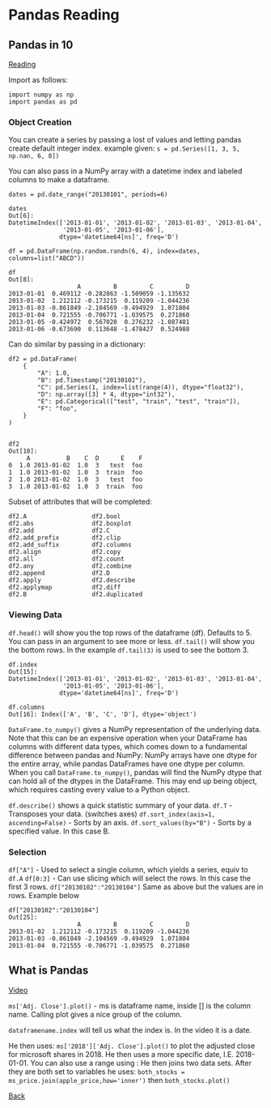 # Pandas Reading

## Pandas in 10

[Reading](https://pandas.pydata.org/pandas-docs/stable/user_guide/10min.html)

Import as follows:
```
import numpy as np
import pandas as pd
```

### Object Creation

You can create a series by passing a lost of values and letting pandas create default integer index.
example given: `s = pd.Series([1, 3, 5, np.nan, 6, 8])`

You can also pass in a NumPy array with a datetime index and labeled columns to make a dataframe.
```
dates = pd.date_range("20130101", periods=6)

dates
Out[6]: 
DatetimeIndex(['2013-01-01', '2013-01-02', '2013-01-03', '2013-01-04',
               '2013-01-05', '2013-01-06'],
              dtype='datetime64[ns]', freq='D')

df = pd.DataFrame(np.random.randn(6, 4), index=dates, columns=list("ABCD"))

df
Out[8]: 
                   A         B         C         D
2013-01-01  0.469112 -0.282863 -1.509059 -1.135632
2013-01-02  1.212112 -0.173215  0.119209 -1.044236
2013-01-03 -0.861849 -2.104569 -0.494929  1.071804
2013-01-04  0.721555 -0.706771 -1.039575  0.271860
2013-01-05 -0.424972  0.567020  0.276232 -1.087401
2013-01-06 -0.673690  0.113648 -1.478427  0.524988
```

Can do similar by passing in a dictionary:
```
df2 = pd.DataFrame(
    {
        "A": 1.0,
        "B": pd.Timestamp("20130102"),
        "C": pd.Series(1, index=list(range(4)), dtype="float32"),
        "D": np.array([3] * 4, dtype="int32"),
        "E": pd.Categorical(["test", "train", "test", "train"]),
        "F": "foo",
    }
)


df2
Out[10]: 
     A          B    C  D      E    F
0  1.0 2013-01-02  1.0  3   test  foo
1  1.0 2013-01-02  1.0  3  train  foo
2  1.0 2013-01-02  1.0  3   test  foo
3  1.0 2013-01-02  1.0  3  train  foo
```

Subset of attributes that will be completed:
```
df2.A                  df2.bool
df2.abs                df2.boxplot
df2.add                df2.C
df2.add_prefix         df2.clip
df2.add_suffix         df2.columns
df2.align              df2.copy
df2.all                df2.count
df2.any                df2.combine
df2.append             df2.D
df2.apply              df2.describe
df2.applymap           df2.diff
df2.B                  df2.duplicated
```

### Viewing Data

`df.head()` will show you the top rows of the dataframe (df). Defaults to 5. You can pass in an argument to see more or less.
`df.tail()` will show you the bottom rows. In the example `df.tail(3)` is used to see the bottom 3.

```
df.index
Out[15]: 
DatetimeIndex(['2013-01-01', '2013-01-02', '2013-01-03', '2013-01-04',
               '2013-01-05', '2013-01-06'],
              dtype='datetime64[ns]', freq='D')

df.columns
Out[16]: Index(['A', 'B', 'C', 'D'], dtype='object')
```

`DataFrame.to_numpy()` gives a NumPy representation of the underlying data. Note that this can be an expensive operation when your DataFrame has columns with different data types, which comes down to a fundamental difference between pandas and NumPy: NumPy arrays have one dtype for the entire array, while pandas DataFrames have one dtype per column. When you call `DataFrame.to_numpy()`, pandas will find the NumPy dtype that can hold all of the dtypes in the DataFrame. This may end up being object, which requires casting every value to a Python object.

`df.describe()` shows a quick statistic summary of your data.
`df.T` - Transposes your data. (switches axes)
`df.sort_index(axis=1, ascending=False)` - Sorts by an axis.
`df.sort_values(by="B")` - Sorts by a specified value. In this case B.

### Selection

`df["A"]` - Used to select a single column, which yields a series, equiv to `df.A`
`df[0:3]` - Can use slicing which will select the rows. In this case the first 3 rows.
`df["20130102":"20130104"]` Same as above but the values are in rows. Example below
```
df["20130102":"20130104"]
Out[25]: 
                   A         B         C         D
2013-01-02  1.212112 -0.173215  0.119209 -1.044236
2013-01-03 -0.861849 -2.104569 -0.494929  1.071804
2013-01-04  0.721555 -0.706771 -1.039575  0.271860
```



## What is Pandas

[Video](https://www.youtube.com/watch?v=dcqPhpY7tWk&t=391s&ab_channel=PythonProgrammer)

`ms['Adj. Close'].plot()` - ms is dataframe name, inside [] is the column name. Calling plot gives a nice group of the column.

`dataframename.index` will tell us what the index is. In the video it is a date.

He then uses: `ms['2018']['Adj. Close'].plot()` to plot the adjusted close for microsoft shares in 2018.
He then uses a more specific date, I.E. 2018-01-01. You can also use a range using :
He then joins two data sets. After they are both set to variables he uses:
`both_stocks = ms_price.join(apple_price,how='inner')` then `both_stocks.plot()`


[Back](README.md)